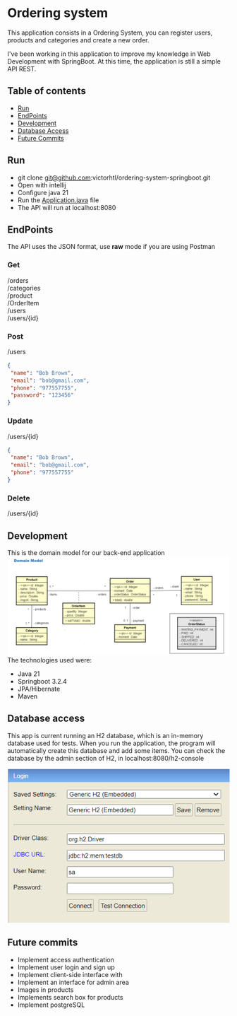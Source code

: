 # Ordering system
This application consists in a Ordering System, you can register users, products and categories and 
create a new order.<br>

I've been working in this application to improve my knowledge in Web Development with SpringBoot.
At this time, the application is still a simple API REST.<br>

## Table of contents
- [Run](#run)
- [EndPoints](#endpoints)
- [Development](#development)
- [Database Access](#database-access)
- [Future Commits](#future-commits)

## Run
- git clone git@github.com:victorhtl/ordering-system-springboot.git
- Open with intellij
- Configure java 21
- Run the [Application.java](src/main/java/com/course/spring/Application.java) file
- The API will run at localhost:8080

## EndPoints
The API uses the JSON format, use <b>raw</b> mode if you are using Postman
### Get
/orders<br>
/categories<br>
/product<br>
/OrderItem<br>
/users<br>
/users/{id}<br>
### Post
/users<br>
```json
{ 
 "name": "Bob Brown", 
 "email": "bob@gmail.com", 
 "phone": "977557755", 
 "password": "123456" 
}
```
### Update
/users/{id}
```json
{ 
 "name": "Bob Brown", 
 "email": "bob@gmail.com", 
 "phone": "977557755" 
}
```
### Delete
/users/{id}


## Development
This is the domain model for our back-end application
<img src="img_doc/domain_model.png"/>
The technologies used were:
- Java 21
- Springboot 3.2.4
- JPA/Hibernate
- Maven

##  Database access
This app is current running an H2 database, which is an in-memory database used for tests. When you
run the application, the program will automatically create this database and add some items. You can
check the database by the admin section of H2, in localhost:8080/h2-console

<img src="img_doc/h2-console.png"/>

## Future commits
- Implement access authentication 
- Implement user login and sign up
- Implement client-side interface with
- Implement an interface for admin area
- Images in products
- Implements search box for products
- Implement postgreSQL
